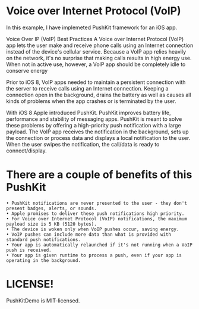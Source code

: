 # Voice over Internet Protocol (VoIP)
In this example, I have implemeted PushKit framework for an iOS app.

Voice Over IP (VoIP) Best Practices
A Voice over Internet Protocol (VoIP) app lets the user make and receive phone calls using an Internet connection instead of the device's cellular service. Because a VoIP app relies heavily on the network, it's no surprise that making calls results in high energy use. When not in active use, however, a VoIP app should be completely idle to conserve energy

Prior to iOS 8, VoIP apps needed to maintain a persistent connection with the server to receive calls using an Internet connection. Keeping a connection open in the background, drains the battery as well as causes all kinds of problems when the app crashes or is terminated by the user.

With iOS 8 Apple introduced PushKit. PushKit improves battery life, performance and stability of messaging apps. PushKit is meant to solve these problems by offering a high-priority push notification with a large payload. The VoIP app receives the notification in the background, sets up the connection or process data and displays a local notification to the user. When the user swipes the notification, the call/data is ready to connect/display.

# There are a couple of benefits of this PushKit
	• PushKit notifications are never presented to the user - they don't present badges, alerts, or sounds.
	• Apple promises to deliver these push notifications high priority.
	• For Voice over Internet Protocol (VoIP) notifications, the maximum payload size is 5 KB (5120 bytes).
	• The device is woken only when VoIP pushes occur, saving energy.
	• VoIP pushes can include more data than what is provided with standard push notifications.
	• Your app is automatically relaunched if it's not running when a VoIP push is received.
	• Your app is given runtime to process a push, even if your app is operating in the background.


# LICENSE!
PushKitDemo is MIT-licensed.
